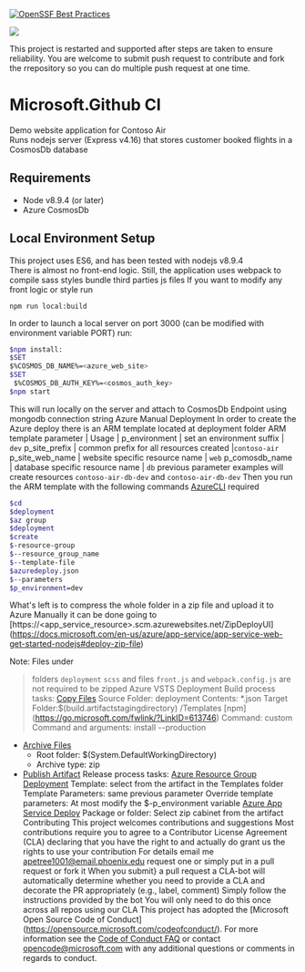 [![OpenSSF Best Practices](https://bestpractices.coreinfrastructure.org/projects/7728/badge)](https://bestpractices.coreinfrastructure.org/projects/7728)

<a href="https://bestpractices.coreinfrastructure.org/projects/7728"><img src="https://bestpractices.coreinfrastructure.org/projects/7728/badge"></a>



This project is restarted
and supported
after steps are taken to ensure reliability.
You are welcome to submit push request to contribute 
and fork the rrepository so you can
do multiple push request at one time.
# Microsoft.Github CI 
Demo website application for Contoso Air  
Runs  nodejs server 
(Express v4.16)
that stores customer 
booked flights 
in a CosmosDb database
## Requirements
* Node v8.9.4 (or later)
* Azure CosmosDb
## Local Environment Setup
This project uses
ES6, and has been tested with nodejs v8.9.4  
There is almost 
no front-end logic. Still, the application uses 
webpack to compile 
sass styles 
bundle third parties 
js files
If you want to modify any front logic or style run

`npm run local:build`

In order to launch 
a local server on 
port 3000
(can be modified 
with environment
variable PORT)
run:
```bash 
$npm install:
$SET
$%COSMOS_DB_NAME%=<azure_web_site>
$SET
 $%COSMOS_DB_AUTH_KEY%=<cosmos_auth_key>
$npm start
```
This will run locally
on the server 
and attach to 
CosmosDb Endpoint 
using mongodb 
connection string
Azure Manual Deployment
In order to create the 
Azure deploy there is an 
ARM template located
at deployment folder
ARM template parameter 
| Usage | p_environment | set an environment suffix
| `dev`
p_site_prefix | common prefix for all resources created
|`contoso-air`
p_site_web_name | website specific resource name 
| `web`
p_comosdb_name | database specific resource name
| `db`
 previous parameter
 examples will create 
 resources
 `contoso-air-db-dev` 
 and 
 `contoso-air-db-dev`
Then you run the ARM
template with
the following commands
[AzureCLI](https://docs.microsoft.com/en-us/cli/azure/install-azure-cli?view=azure-cli-latest) required
```bash
$cd
$deployment
$az group
$deployment
$create
$-resource-group 
$--resource_group_name
$--template-file
$azuredeploy.json
$--parameters
$p_environment=dev
```
What's left is to 
compress the whole folder
in a zip file and upload
it to Azure
Manually it can be done 
going to [https://<app_service_resource>.scm.azurewebsites.net/ZipDeployUI]
(https://docs.microsoft.com/en-us/azure/app-service/app-service-web-get-started-nodejs#deploy-zip-file)
>
 Note: Files under
>folders
>`deployment`
>`scss`
>and files `front.js`
> and `webpack.config.js`
> are not required to
> be zipped
Azure VSTS Deployment
Build process tasks: [Copy Files](https://go.microsoft.com/fwlink/?LinkID=708389)
> Source Folder: deployment
  Contents: *.json
  Target Folder:$(build.artifactstagingdirectory)
>/Templates [npm]
>(https://go.microsoft.com/fwlink/?LinkID=613746)
Command: custom
Command and arguments: install --production
- [Archive Files](http://go.microsoft.com/fwlink/?LinkId=809083)
  - Root folder: $(System.DefaultWorkingDirectory)
  - Archive type: zip
- [Publish Artifact](https://go.microsoft.com/fwlink/?LinkID=708390)
Release process tasks:
[Azure Resource Group Deployment](https://aka.ms/argtaskreadme)
Template: select from the artifact in the Templates folder
Template Parameters: same previous parameter
Override template parameters: At most modify the
$-p_environment variable
[Azure App Service Deploy](https://aka.ms/azurermwebdeployreadme)
 Package or folder: Select
 zip cabinet
from the artifact
Contributing
This project welcomes contributions and
suggestions Most contributions require you to agree
to a Contributor License Agreement
(CLA) declaring that
you have the right to
and actually do
grant us the rights
to use your contribution
For details
email me <apetree1001@email.phoenix.edu>
request one or simply put in a pull request or fork it
When you submit}
a pull request
a CLA-bot will automatically determine whether you need to provide a CLA
and decorate the
PR appropriately
(e.g., label, comment)
Simply follow the instructions
provided by the bot
You will only need to do this once across all repos using our CLA
This project has adopted
the [Microsoft Open Source Code of Conduct]
(https://opensource.microsoft.com/codeofconduct/).
For more information see the [Code of Conduct FAQ](https://opensource.microsoft.com/codeofconduct/faq/)
 or contact [opencode@microsoft.com](mailto:opencode@microsoft.com) with any additional questions or comments in regards to conduct.
